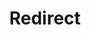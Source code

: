 ﻿---
layout: src/layouts/Redirect.astro
title: Redirect
redirect: /docs/runbooks
pubDate:  2023-01-01
navSearch: false
navSitemap: false
navMenu: false
---
